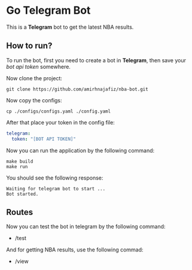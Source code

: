 # Go Telegram Bot

This is a **Telegram** bot to get the latest NBA results.

## How to run?
To run the bot, first you need to create a bot in **Telegram**, then
save your _bot api token_ somewhere.

Now clone the project:
```shell
git clone https://github.com/amirhnajafiz/nba-bot.git
```

Now copy the configs:
```shell
cp ./configs/configs.yaml ./config.yaml
```

After that place your token in the config file:
```yaml
telegram:
  token: "[BOT API TOKEN]"
```

Now you can run the application by the following command:
```shell
make build
make run
```

You should see the following response:
```
Waiting for telegram bot to start ...
Bot started.
```

## Routes
Now you can test the bot in telegram by the following command:
- /test

And for getting NBA results, use the following commad:
- /view
